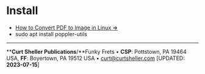 # Install

- [How to Convert PDF to Image in Linux &rArr;](https://www.baeldung.com/linux/convert-pdf-image)
- sudo apt install poppler-utils

----
****Curt Sheller Publications**/**Funky Frets • **CSP**: Pottstown, PA 19464 USA, **FF**: Boyertown, PA 19512 USA • [curt@curtsheller.com](mailto:curt@curtsheller.com) [UPDATED: **2023-07-15**]
